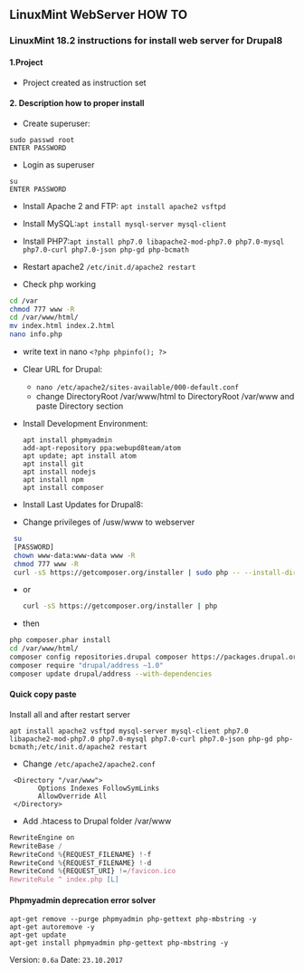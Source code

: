 ## LinuxMint WebServer HOW TO

### LinuxMint 18.2 instructions for install web server for Drupal8

#### 1.Project
 * Project created as instruction set
#### 2. Description how to proper install
 * Create superuser:
  ```
  sudo passwd root
  ENTER PASSWORD
  ```
 * Login as superuser
  ```
  su
  ENTER PASSWORD
  ```

 * Install Apache 2 and FTP: `apt install apache2 vsftpd`

 * Install MySQL:`apt install mysql-server mysql-client`

 * Install PHP7:`apt install php7.0 libapache2-mod-php7.0 php7.0-mysql php7.0-curl php7.0-json php-gd php-bcmath`
 * Restart apache2 `/etc/init.d/apache2 restart
`
 * Check php working
  ```bash
  cd /var
  chmod 777 www -R
  cd /var/www/html/
  mv index.html index.2.html
  nano info.php

  ```

   * write text in nano `<?php phpinfo(); ?>`

 * Clear URL for Drupal:
   * `nano /etc/apache2/sites-available/000-default.conf`
   * change DirectoryRoot /var/www/html to DirectoryRoot /var/www and paste Directory section


* Install Development Environment:
  ```
  apt install phpmyadmin
  add-apt-repository ppa:webupd8team/atom
  apt update; apt install atom
  apt install git
  apt install nodejs
  apt install npm
  apt install composer
  ```
* Install Last Updates for Drupal8:
* Change privileges of /usw/www to webserver
 ```bash
  su
  [PASSWORD]
  chown www-data:www-data www -R
  chmod 777 www -R
  curl -sS https://getcomposer.org/installer | sudo php -- --install-dir=/usr/local/bin --filename=composer
  ```
* or
  ```bash
  curl -sS https://getcomposer.org/installer | php
  ```
* then
 ```bash
 php composer.phar install
 cd /var/www/html/
 composer config repositories.drupal composer https://packages.drupal.org/8
 composer require "drupal/address ~1.0"
 composer update drupal/address --with-dependencies
 ```
#### Quick copy paste
 Install all and after restart server
 ```
 apt install apache2 vsftpd mysql-server mysql-client php7.0 libapache2-mod-php7.0 php7.0-mysql php7.0-curl php7.0-json php-gd php-bcmath;/etc/init.d/apache2 restart
 ```
 * Change `/etc/apache2/apache2.conf`
 ```
  <Directory "/var/www">
        Options Indexes FollowSymLinks
        AllowOverride All
  </Directory>
 ```
 * Add .htacess to Drupal folder /var/www
 ```JavaScript
 RewriteEngine on
 RewriteBase /
 RewriteCond %{REQUEST_FILENAME} !-f
 RewriteCond %{REQUEST_FILENAME} !-d
 RewriteCond %{REQUEST_URI} !=/favicon.ico
 RewriteRule ^ index.php [L]
 ```

#### Phpmyadmin deprecation error solver
 ```
 apt-get remove --purge phpmyadmin php-gettext php-mbstring -y
 apt-get autoremove -y
 apt-get update
 apt-get install phpmyadmin php-gettext php-mbstring -y
 ```

  Version: `0.6a`
  Date: `23.10.2017`
